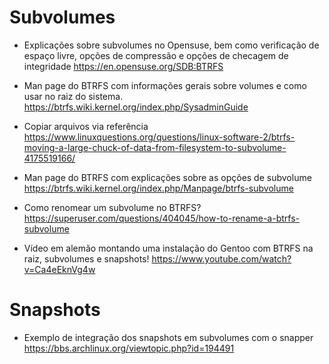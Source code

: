 # Subvolumes

* Explicações sobre subvolumes no Opensuse, bem como verificação de espaço livre, opções de compressão e opções de checagem de integridade
https://en.opensuse.org/SDB:BTRFS

* Man page do BTRFS com informações gerais sobre volumes e como usar no raiz do sistema.
https://btrfs.wiki.kernel.org/index.php/SysadminGuide

* Copiar arquivos via referência
https://www.linuxquestions.org/questions/linux-software-2/btrfs-moving-a-large-chuck-of-data-from-filesystem-to-subvolume-4175519166/

* Man page do BTRFS com explicações sobre as opções de subvolume
https://btrfs.wiki.kernel.org/index.php/Manpage/btrfs-subvolume

* Como renomear um subvolume no BTRFS?
https://superuser.com/questions/404045/how-to-rename-a-btrfs-subvolume

* Vídeo em alemão montando uma instalação do Gentoo com BTRFS na raiz, subvolumes e snapshots!
https://www.youtube.com/watch?v=Ca4eEknVg4w

# Snapshots

* Exemplo de integração dos snapshots em subvolumes com o snapper
https://bbs.archlinux.org/viewtopic.php?id=194491
